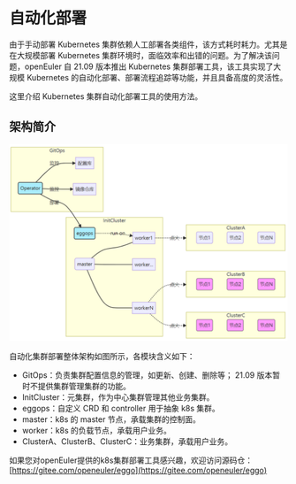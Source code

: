 # 自动化部署

由于手动部署 Kubernetes 集群依赖人工部署各类组件，该方式耗时耗力。尤其是在大规模部署 Kubernetes  集群环境时，面临效率和出错的问题。为了解决该问题，openEuler 自 21.09 版本推出 Kubernetes 集群部署工具，该工具实现了大规模 Kubernetes 的自动化部署、部署流程追踪等功能，并且具备高度的灵活性。

这里介绍 Kubernetes 集群自动化部署工具的使用方法。

## 架构简介

![](./figures/arch.png)

自动化集群部署整体架构如图所示，各模块含义如下：

- GitOps：负责集群配置信息的管理，如更新、创建、删除等； 21.09 版本暂时不提供集群管理集群的功能。
- InitCluster：元集群，作为中心集群管理其他业务集群。
- eggops：自定义 CRD 和 controller 用于抽象 k8s 集群。
- master：k8s 的 master 节点，承载集群的控制面。
- worker：k8s 的负载节点，承载用户业务。
- ClusterA、ClusterB、ClusterC：业务集群，承载用户业务。

如果您对openEuler提供的k8s集群部署工具感兴趣，欢迎访问源码仓：[https://gitee.com/openeuler/eggo](https://gitee.com/openeuler/eggo)
